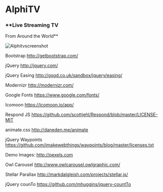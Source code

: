 # AlphiTV

### **Live Streaming TV 
From Around the World**

![Alphitvscreenshot](https://user-images.githubusercontent.com/6659864/54073291-afdb9e00-4285-11e9-8ce1-68ac3fc7944a.png)




Bootstrap
http://getbootstrap.com/

jQuery
http://jquery.com/

jQuery Easing
http://gsgd.co.uk/sandbox/jquery/easing/

Modernizr
http://modernizr.com/

Google Fonts
https://www.google.com/fonts/

Icomoon
https://icomoon.io/app/

Respond JS
https://github.com/scottjehl/Respond/blob/master/LICENSE-MIT

animate.css
http://daneden.me/animate

jQuery Waypoints
https://github.com/imakewebthings/waypoints/blog/master/licenses.txt

Demo Images:
http://pexels.com

Owl Carousel
http://www.owlcarousel.owlgraphic.com/

Stellar Parallax
http://markdalgleish.com/projects/stellar.js/

jQuery counTo
https://github.com/mhuggins/jquery-countTo
